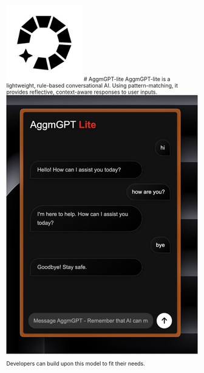 <img src="logo.png" height="200">
# AggmGPT-lite
AggmGPT-lite is a lightweight, rule-based conversational AI. Using pattern-matching, it provides reflective, context-aware responses to user inputs. 

<img src="lite-example.png">

Developers can build upon this model to fit their needs.

